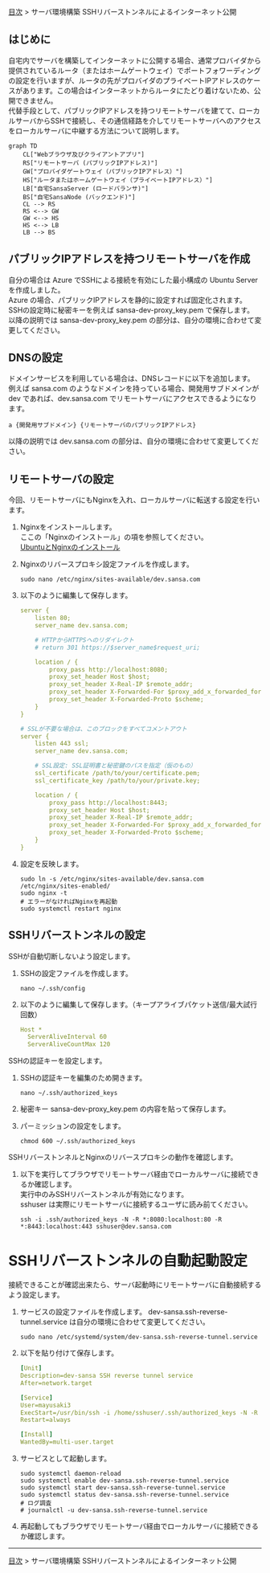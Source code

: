 [目次](../目次.md) > サーバ環境構築 SSHリバーストンネルによるインターネット公開

## はじめに
自宅内でサーバを構築してインターネットに公開する場合、通常プロバイダから提供されているルータ（またはホームゲートウェイ）でポートフォワーディングの設定を行いますが、ルータの先がプロバイダのプライベートIPアドレスのケースがあります。この場合はインターネットからルータにたどり着けないため、公開できません。  
代替手段として、パブリックIPアドレスを持つリモートサーバを建てて、ローカルサーバからSSHで接続し、その通信経路を介してリモートサーバへのアクセスをローカルサーバに中継する方法について説明します。
```mermaid
graph TD
    CL["Webブラウザ及びクライアントアプリ"]
    RS["リモートサーバ (パブリックIPアドレス)"]
    GW["プロバイダゲートウェイ（パブリックIPアドレス）"]
    HS["ルータまたはホームゲートウェイ（プライベートIPアドレス）"]
    LB["自宅SansaServer (ロードバランサ)"]
    BS["自宅SansaNode (バックエンド)"]
    CL --> RS
    RS <--> GW
    GW <--> HS
    HS <--> LB
    LB --> BS
```
## パブリックIPアドレスを持つリモートサーバを作成
自分の場合は Azure でSSHによる接続を有効にした最小構成の Ubuntu Server を作成しました。  
Azure の場合、パブリックIPアドレスを静的に設定すれば固定化されます。  
SSHの設定時に秘密キーを例えば sansa-dev-proxy_key.pem で保存します。  
以降の説明では sansa-dev-proxy_key.pem の部分は、自分の環境に合わせて変更してください。

## DNSの設定
ドメインサービスを利用している場合は、DNSレコードに以下を追加します。  
例えば sansa.com のようなドメインを持っている場合、開発用サブドメインが dev であれば、dev.sansa.com でリモートサーバにアクセスできるようになります。
   ```shell
   a {開発用サブドメイン} {リモートサーバのパブリックIPアドレス}
   ```
以降の説明では dev.sansa.com の部分は、自分の環境に合わせて変更してください。

## リモートサーバの設定
今回、リモートサーバにもNginxを入れ、ローカルサーバに転送する設定を行います。
1. Nginxをインストールします。  
   ここの「Nginxのインストール」の項を参照してください。  
   [UbuntuとNginxのインストール](UbuntuとNginxのインストール.md)

1. Nginxのリバースプロキシ設定ファイルを作成します。
   ```shell
   sudo nano /etc/nginx/sites-available/dev.sansa.com
   ```
1. 以下のように編集して保存します。
   ```yaml
   server {
       listen 80;
       server_name dev.sansa.com;
   
       # HTTPからHTTPSへのリダイレクト
       # return 301 https://$server_name$request_uri;

       location / {
           proxy_pass http://localhost:8080;
           proxy_set_header Host $host;
           proxy_set_header X-Real-IP $remote_addr;
           proxy_set_header X-Forwarded-For $proxy_add_x_forwarded_for;
           proxy_set_header X-Forwarded-Proto $scheme;
       }
   }
   
   # SSLが不要な場合は、このブロックをすべてコメントアウト
   server {
       listen 443 ssl;
       server_name dev.sansa.com;
   
       # SSL設定: SSL証明書と秘密鍵のパスを指定（仮のもの）
       ssl_certificate /path/to/your/certificate.pem;
       ssl_certificate_key /path/to/your/private.key;
   
       location / {
           proxy_pass http://localhost:8443;
           proxy_set_header Host $host;
           proxy_set_header X-Real-IP $remote_addr;
           proxy_set_header X-Forwarded-For $proxy_add_x_forwarded_for;
           proxy_set_header X-Forwarded-Proto $scheme;
       }
   }
   ```
1. 設定を反映します。
   ```shell
   sudo ln -s /etc/nginx/sites-available/dev.sansa.com /etc/nginx/sites-enabled/
   sudo nginx -t
   # エラーがなければNginxを再起動
   sudo systemctl restart nginx
   ```

## SSHリバーストンネルの設定
SSHが自動切断しないよう設定します。
1. SSHの設定ファイルを作成します。
   ```shell
   nano ~/.ssh/config
   ```
1. 以下のように編集して保存します。（キープアライブパケット送信/最大試行回数）
   ```yaml
   Host *
     ServerAliveInterval 60
     ServerAliveCountMax 120
   ```
SSHの認証キーを設定します。
1. SSHの認証キーを編集のため開きます。
   ```shell
   nano ~/.ssh/authorized_keys
   ```
1. 秘密キー sansa-dev-proxy_key.pem の内容を貼って保存します。

1. パーミッションの設定をします。
   ```shell
   chmod 600 ~/.ssh/authorized_keys
   ```
SSHリバーストンネルとNginxのリバースプロキシの動作を確認します。
1. 以下を実行してブラウザでリモートサーバ経由でローカルサーバに接続できるか確認します。  
   実行中のみSSHリバーストンネルが有効になります。  
   sshuser は実際にリモートサーバに接続するユーザに読み前てください。
   ```shell
   ssh -i .ssh/authorized_keys -N -R *:8080:localhost:80 -R *:8443:localhost:443 sshuser@dev.sansa.com
   ```
# SSHリバーストンネルの自動起動設定
接続できることが確認出来たら、サーバ起動時にリモートサーバに自動接続するよう設定します。
1. サービスの設定ファイルを作成します。
   dev-sansa.ssh-reverse-tunnel.service は自分の環境に合わせて変更してください。
   ```shell
   sudo nano /etc/systemd/system/dev-sansa.ssh-reverse-tunnel.service
   ```
1. 以下を貼り付けて保存します。
   ```yaml
   [Unit]
   Description=dev-sansa SSH reverse tunnel service
   After=network.target
   
   [Service]
   User=mayusaki3
   ExecStart=/usr/bin/ssh -i /home/sshuser/.ssh/authorized_keys -N -R *:8080:localhost:80 -R *:8443:localhost:443 sshuser@dev.sansa.com
   Restart=always
   
   [Install]
   WantedBy=multi-user.target
   ```
1. サービスとして起動します。
   ```shell
   sudo systemctl daemon-reload
   sudo systemctl enable dev-sansa.ssh-reverse-tunnel.service
   sudo systemctl start dev-sansa.ssh-reverse-tunnel.service
   sudo systemctl status dev-sansa.ssh-reverse-tunnel.service
   # ログ調査
   # journalctl -u dev-sansa.ssh-reverse-tunnel.service
   ```
1. 再起動してもブラウザでリモートサーバ経由でローカルサーバに接続できるか確認します。

***
[目次](../目次.md) > サーバ環境構築 SSHリバーストンネルによるインターネット公開
